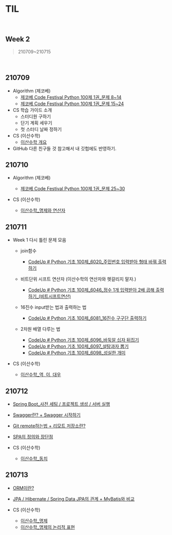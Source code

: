 # TIL

<br>

## Week 2

> 210709~210715

<br>

## 210709

* Algorithm (제코베)
  * [제코베 Code Festival Python 100제 1권_문제 8~14](https://pythontoomuchinformation.tistory.com/292)
  * [제코베 Code Festival Python 100제 1권_문제 15~24](https://pythontoomuchinformation.tistory.com/294)
* CS 학습 가이드 소개
  * 스터디원 구하기
  * 단기 계획 세우기
  * 첫 스터디 날짜 정하기
* CS (이산수학)
  * [이산수학 개요](https://pythontoomuchinformation.tistory.com/295)
* GitHub 다른 친구들 것 참고해서 내 깃헙에도 반영하기.



## 210710

* Algorithm (제코베)
  * [제코베 Code Festival Python 100제 1권_문제 25~30](https://pythontoomuchinformation.tistory.com/296)

* CS (이산수학)
  * [이산수학_명제와 연산자](https://pythontoomuchinformation.tistory.com/297)



## 210711

* Week 1 다시 틀린 문제 모음

  * join함수

    * [CodeUp # Python 기초 100제_6020_주민번호 입력받아 형태 바꿔 출력하기](https://pythontoomuchinformation.tistory.com/252?category=882631)

  * 비트단위 시프트 연산자 (이산수학의 연산자와 헷갈리지 말자.)

    * [CodeUp # Python 기초 100제_6046_정수 1개 입력받아 2배 곱해 출력하기_(비트시프트연산)](https://pythontoomuchinformation.tistory.com/263?category=882631)

  * 16진수 input받는 법과 출력하는 법

    * [CodeUp # Python 기초 100제_6081_16진수 구구단 출력하기](https://pythontoomuchinformation.tistory.com/269?category=882631)

  * 2차원 배열 다루는 법

    * [CodeUp # Python 기초 100제_6096_바둑알 십자 뒤집기](https://pythontoomuchinformation.tistory.com/273)
    * [CodeUp # Python 기초 100제_6097_설탕과자 뽑기](https://pythontoomuchinformation.tistory.com/274)
    * [CodeUp # Python 기초 100제_6098_성실한 개미](https://pythontoomuchinformation.tistory.com/282)
* CS (이산수학)
  * [이산수학_역, 이, 대우](https://pythontoomuchinformation.tistory.com/298)



## 210712

* [Spring Boot_사전 세팅 / 프로젝트 생성 / 서버 실행](https://pythontoomuchinformation.tistory.com/299)

* [Swagger란? + Swagger 시작하기](https://pythontoomuchinformation.tistory.com/301)

* [Git remote하는법 + 리모트 저장소란?](https://pythontoomuchinformation.tistory.com/302)

* [SPA의 정의와 장단점](https://pythontoomuchinformation.tistory.com/303)

* CS (이산수학)
  * [이산수학_동치](https://pythontoomuchinformation.tistory.com/304)



## 210713

* [ORM이란?](https://pythontoomuchinformation.tistory.com/306)
* [JPA / Hibernate / Spring Data JPA의 관계 + MyBatis와 비교](https://pythontoomuchinformation.tistory.com/307)

* CS (이산수학)

  * [이산수학_명제](https://pythontoomuchinformation.tistory.com/309)
  * [이산수학_명제의 논리적 표현](https://pythontoomuchinformation.tistory.com/310)

  
